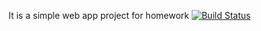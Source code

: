 It is a simple web app project for homework
[![Build Status](https://travis-ci.org/fatmaasal/myDemoApp.svg?branch=master)](https://travis-ci.org/fatmaasal/myDemoApp)
